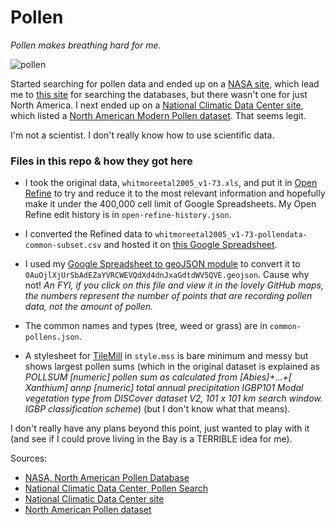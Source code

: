 # Pollen

_Pollen makes breathing hard for me._

![pollen](https://raw.github.com/jlord/pollen/master/initialpollenmap.png)

Started searching for pollen data and ended up on a [NASA site](http://gcmd.gsfc.nasa.gov/KeywordSearch/Metadata.do?Portal=GCMD&KeywordPath=&EntryId=EARTH_ATM_NGDC_PALEO_POLLEN1&MetadataView=Data&MetadataType=0&lbnode=mdlb4), which lead me to [this site](http://hurricane.ncdc.noaa.gov/pls/paleox/f?p=518:1:2139012306693191:::APP:PROXYTOSEARCH:16:) for searching the databases, but there wasn't one for just North America. I next ended up on a [National Climatic Data Center site](http://www.ncdc.noaa.gov/paleo/pollen.html), which listed a [North American Modern Pollen dataset](http://www.lpc.uottawa.ca/data/modern/). That seems legit. 

I'm not a scientist. I don't really know how to use scientific data.

### Files in this repo & how they got here

- I took the original data, `whitmoreetal2005_v1-73.xls`, and put it in [Open Refine](http://openrefine.org/) to try and reduce it to the most relevant information and hopefully make it under the 400,000 cell limit of Google Spreadsheets. My Open Refine edit history is in `open-refine-history.json`.

- I converted the Refined data to `whitmoreetal2005_v1-73-pollendata-common-subset.csv` and hosted it on [this Google Spreadsheet](https://docs.google.com/a/github.com/spreadsheet/ccc?key=0AuOjlXjUrSbAdEZaYVRCWEVQdXd4dnJxaGdtdWV5QVE#gid=0).

- I used my [Google Spreadsheet to geoJSON module](http://www.github.com/jlord/gs2geojson) to convert it to `0AuOjlXjUrSbAdEZaYVRCWEVQdXd4dnJxaGdtdWV5QVE.geojson`. Cause why not! _An FYI, if you click on this file and view it in the lovely GitHub maps, the numbers represent the number of points that are recording pollen data, not the amount of pollen._

- The common names and types (tree, weed or grass) are in `common-pollens.json`.

- A stylesheet for [TileMill](http://www.mapbox.com/tilemill) in `style.mss` is bare minimum and messy but shows largest pollen sums (which in the original dataset is explained as _POLLSUM [numeric] pollen sum as calculated from [Abies]+…+[ Xanthium] annp [numeric] total annual precipitation IGBP101 Modal vegetation type from DISCover dataset V2, 101 x 101 km search window.  IGBP classification scheme_) (but I don't know what that means). 

I don't really have any plans beyond this point, just wanted to play with it (and see if I could prove living in the Bay is a TERRIBLE idea for me).

Sources:
- [NASA, North American Pollen Database](http://gcmd.gsfc.nasa.gov/KeywordSearch/Metadata.do?Portal=GCMD&KeywordPath=&EntryId=EARTH_ATM_NGDC_PALEO_POLLEN1&MetadataView=Data&MetadataType=0&lbnode=mdlb4)
- [National Climatic Data Center, Pollen Search](http://hurricane.ncdc.noaa.gov/pls/paleox/f?p=518:1:2139012306693191:::APP:PROXYTOSEARCH:16:0)
- [National Climatic Data Center site](http://www.ncdc.noaa.gov/paleo/pollen.html)
- [North American Pollen dataset](http://www.lpc.uottawa.ca/data/modern/)